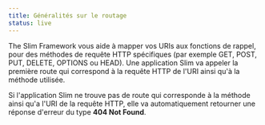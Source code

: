 ```yaml
---
title: Généralités sur le routage
status: live
---
```


The Slim Framework vous aide à mapper vos URIs aux fonctions de rappel, pour des méthodes de requête HTTP spécifiques (par exemple GET, POST, PUT, DELETE, OPTIONS ou HEAD). Une application Slim va appeler la première route qui correspond à la requête HTTP de l'URI ainsi qu'à la méthode utilisée.

Si l'application Slim ne trouve pas de route qui corresponde à la méthode ainsi qu'a l'URI de la requête HTTP, elle va automatiquement retourner une réponse d'erreur du type **404 Not Found**.
